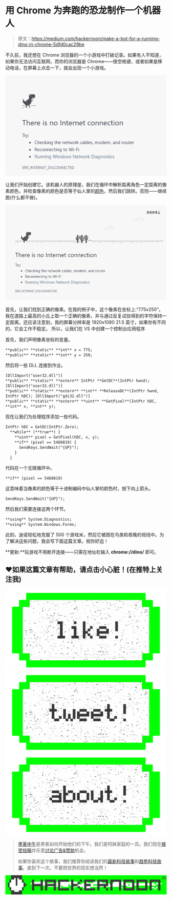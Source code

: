 # 用 Chrome 为奔跑的恐龙制作一个机器人

> 原文：<https://medium.com/hackernoon/make-a-bot-for-a-running-dino-in-chrome-5dfd0cac29be>

不久前，我还想在 Chrome 浏览器的一个小游戏中打破记录。如果有人不知道，如果你无法访问互联网，而你的浏览器是 Chrome——按空格键，或者如果是移动电话，在屏幕上点击一下，就会出现一个小游戏。

![](img/f88bc5cb57b92f84b990dc40b3acb19c.png)

让我们开始创建它。该机器人的原理是，我们在循环中解析距离角色一定距离的像素颜色，并检查像素的颜色是否等于仙人掌的[颜色](https://hackernoon.com/tagged/color)，然后我们跳转。否则——继续跑(什么都不做)。

![](img/0eda15056a73d3066fb6827ee1c778f0.png)

首先，让我们找到正确的像素。在我的例子中，这个像素在坐标上:“775x250”。我在道路上最高的小丘上取一个正确的像素，并与通过反复试验得到的字符保持一定距离。还应该注意到，我的屏幕分辨率是 1920x1080 21.5 英寸，如果你有不同的，它会工作不稳定。
所以，让我们在 VS 中创建一个控制台应用程序

首先，我们声明像素坐标的变量。

```
**public** **static** **int** x = 775;         
**public** **static** **int** y = 250;
```

然后将一些 DLL 连接到作业。

```
[DllImport("user32.dll")]         
**public** **static** **extern** IntPtr **GetDC**(IntPtr hwnd); [DllImport("user32.dll")]         
**public** **static** **extern** **int** **ReleaseDC**(IntPtr hwnd, IntPtr hDC); [DllImport("gdi32.dll")]
**public** **static** **extern** **uint** **GetPixel**(IntPtr hDC, **int** x, **int** y);
```

现在让我们为处理程序添加一些代码。

```
IntPtr hDC = GetDC(IntPtr.Zero);             
  **while** (**true**) {
    **uint** pixel = GetPixel(hDC, x, y);                 
    **if** (pixel == 5460819) {                     
      SendKeys.SendWait("{UP}");
    }
  }
```

代码在一个无限循环中。

```
**if** (pixel == 5460819)
```

这意味着当像素的颜色等于十进制编码中仙人掌的颜色时，按下向上箭头。

```
SendKeys.SendWait("{UP}");
```

然后我们需要连接这两个环节。

```
**using** System.Diagnostics;
**using** System.Windows.Forms;
```

此刻，迪诺轻松地克服了 500 个游戏米，然后它被困在鸟类和夜晚的视线中。为了解决这些问题，我会写下面这篇文章。祝你好运！

**更新:**玩游戏不用断开连接——只需在地址栏输入 **chrome://dino/** 即可。

## ❤如果这篇文章有帮助，请点击小心脏！(在推特上关注我)

[![](img/50ef4044ecd4e250b5d50f368b775d38.png)](http://bit.ly/HackernoonFB)[![](img/979d9a46439d5aebbdcdca574e21dc81.png)](https://goo.gl/k7XYbx)[![](img/2930ba6bd2c12218fdbbf7e02c8746ff.png)](https://goo.gl/4ofytp)

> [黑客中午](http://bit.ly/Hackernoon)是黑客如何开始他们的下午。我们是阿妹家庭的一员。我们现在[接受投稿](http://bit.ly/hackernoonsubmission)并乐意[讨论广告&赞助](mailto:partners@amipublications.com)机会。
> 
> 如果你喜欢这个故事，我们推荐你阅读我们的[最新科技故事](http://bit.ly/hackernoonlatestt)和[趋势科技故事](https://hackernoon.com/trending)。直到下一次，不要把世界的现实想当然！

![](img/be0ca55ba73a573dce11effb2ee80d56.png)